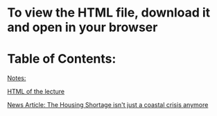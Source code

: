 # To view the HTML file, download it and open in your browser

# Table of Contents: 
[Notes:](https://github.com/jlursenbach/CSUF-ECON-320-ECONOMICS-CAUSALITY/blob/main/data/day%201/day%201%20notes.md)

[HTML of the lecture](https://github.com/jlursenbach/CSUF-ECON-320-ECONOMICS-CAUSALITY/blob/main/data/day%201/Lecture_01_World_of_Data.html)

[News Article: The Housing Shortage isn't just a coastal crisis anymore](https://github.com/jlursenbach/CSUF-ECON-320-ECONOMICS-CAUSALITY/blob/main/data/day%201/The%20Housing%20Shortage%20Isn%E2%80%99t%20Just%20a%20Coastal%20Crisis%20Anymore%20-%20The%20New%20York%20Times.pdf)


